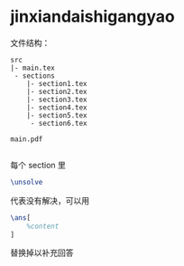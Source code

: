 # jinxiandaishigangyao


文件结构：


```
src
|- main.tex
 - sections
    |- section1.tex
    |- section2.tex
    |- section3.tex
    |- section4.tex
    |- section5.tex
     - section6.tex

main.pdf
       
```


每个 section 里

```tex
\unsolve
```

代表没有解决，可以用

```tex
\ans[
    %content
]
```

替换掉以补充回答
